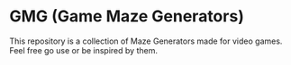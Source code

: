 # GMG (Game Maze Generators)
This repository is a collection of Maze Generators made for video games. Feel free go use or be inspired by them.
